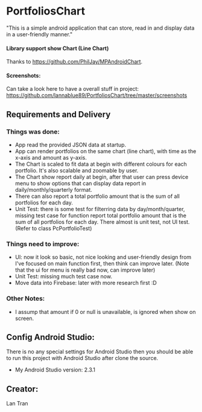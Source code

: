 # PortfoliosChart

"This is a simple android application that can store, read in and display data in a user-friendly manner."

#### Library support show Chart (Line Chart)
Thanks to https://github.com/PhilJay/MPAndroidChart.

#### Screenshots:
Can take a look here to have a overall stuff in project: https://github.com/lannablue89/PortfoliosChart/tree/master/screenshots

## Requirements and Delivery

### Things was done:

- App read the provided JSON data at startup.
- App can render portfolios on the same chart (line chart), with time as the x-axis and amount as y-axis. 
- The Chart is scaled to fit data at begin with different colours for each portfolio. It's also scalable and zoomable by user.
- The Chart show report daily at begin, after that user can press device menu to show options that can display data report in daily/monthly/quarterly format. 
- There can also report a total portfolio amount that is the sum of all portfolios for each day.
- Unit Test: there is some test for filterring data by day/month/quarter, missing test case for function report total portfolio amount that is the sum of all portfolios for each day. There almost is unit test, not UI test. (Refer to class PcPortfolioTest)

### Things need to improve:
 
 - UI: now it look so basic, not nice looking and user-friendly design from I've focused on main function first, then think can improve later. (Note that the ui for menu is really bad now, can improve later)
 - Unit Test: missing much test case now.
 - Move data into Firebase: later with more research first :D

### Other Notes:

- I assump that amount if 0 or null is unavailable, is ignored when show on screen. 


## Config Android Studio:
There is no any special settings for Android Studio then you should be able to run this project with Android Studio after clone the source. 
- My Android Studio version: 2.3.1

## Creator:
Lan Tran
